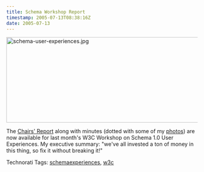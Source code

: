 ```yaml
---
title: Schema Workshop Report
timestamp: 2005-07-13T08:38:16Z
date: 2005-07-13
---
```


<p>
<a href="http://www.w3.org/2005/06/21-schema-workshop/chairs-report.html"><img alt="schema-user-experiences.jpg" src="http://blog.whatfettle.com/archives/schema-user-experiences.jpg" width="532" height="225" border="0" /></a> 
</p>
<p>
The <a href="http://www.w3.org/2005/06/21-schema-workshop/chairs-report.html">Chairs' Report</a> along with minutes (dotted with some of my <a href="http://www.flickr.com/photos/psd/sets/498780/">photos</a>) are now available for last month's W3C Workshop on Schema 1.0 User Experiences. My executive summary: "we've all invested a ton of money in this thing, so fix it without breaking it!"
</p><!-- technorati tags start --><p>Technorati Tags: <a href="http://technorati.com/tag/schemaexperiences" rel="tag">schemaexperiences</a>, <a href="http://technorati.com/tag/w3c" rel="tag">w3c</a></p><!-- technorati tags end -->